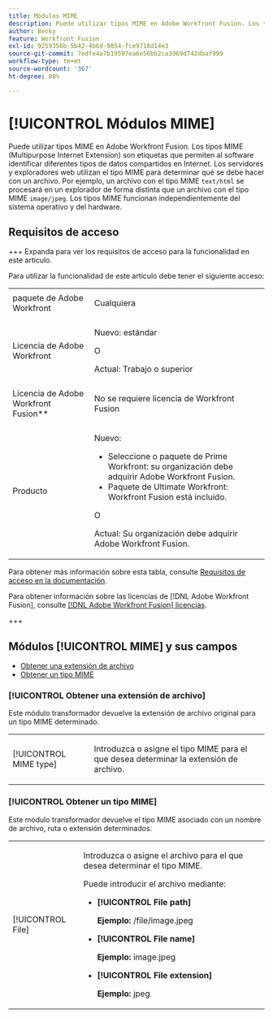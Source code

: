 ```yaml
---
title: Módulos MIME
description: Puede utilizar tipos MIME en Adobe Workfront Fusion. Los tipos MIME (Multipurpose Internet Extension) son etiquetas que permiten al software identificar diferentes tipos de datos compartidos en Internet. Los servidores y exploradores web utilizan el tipo MIME para determinar qué se debe hacer con un archivo. Por ejemplo, un archivo con el tipo MIME text/html se procesará en un explorador de forma distinta que un archivo con el tipo MIME image/jpeg. Los tipos MIME funcionan independientemente del sistema operativo y del hardware.
author: Becky
feature: Workfront Fusion
exl-id: 9259356b-5b42-4b6d-9854-fce9718d14e3
source-git-commit: 7edfe4a7b19597ea6e56bb2ca3969d742dbaf999
workflow-type: tm+mt
source-wordcount: '367'
ht-degree: 80%

---
```


# [!UICONTROL Módulos MIME]

Puede utilizar tipos MIME en Adobe Workfront Fusion. Los tipos MIME (Multipurpose Internet Extension) son etiquetas que permiten al software identificar diferentes tipos de datos compartidos en Internet. Los servidores y exploradores web utilizan el tipo MIME para determinar qué se debe hacer con un archivo. Por ejemplo, un archivo con el tipo MIME `text/html` se procesará en un explorador de forma distinta que un archivo con el tipo MIME `image/jpeg`. Los tipos MIME funcionan independientemente del sistema operativo y del hardware.

## Requisitos de acceso

+++ Expanda para ver los requisitos de acceso para la funcionalidad en este artículo.

Para utilizar la funcionalidad de este artículo debe tener el siguiente acceso:

<table style="table-layout:auto">
 <col> 
 <col> 
 <tbody> 
  <tr> 
   <td role="rowheader">paquete de Adobe Workfront</td> 
   <td> <p>Cualquiera</p> </td> 
  </tr> 
  <tr data-mc-conditions=""> 
   <td role="rowheader">Licencia de Adobe Workfront</td> 
   <td> <p>Nuevo: estándar</p><p>O</p><p>Actual: Trabajo o superior</p> </td> 
  </tr> 
  <tr> 
   <td role="rowheader">Licencia de Adobe Workfront Fusion**</td> 
   <td>
   <p>No se requiere licencia de Workfront Fusion</p>
   </td> 
  </tr> 
  <tr> 
   <td role="rowheader">Producto</td> 
   <td>
   <p>Nuevo:</p> <ul><li>Seleccione o paquete de Prime Workfront: su organización debe adquirir Adobe Workfront Fusion.</li><li>Paquete de Ultimate Workfront: Workfront Fusion está incluido.</li></ul>
   <p>O</p>
   <p>Actual: Su organización debe adquirir Adobe Workfront Fusion.</p>
   </td> 
  </tr>
 </tbody> 
</table>

Para obtener más información sobre esta tabla, consulte [Requisitos de acceso en la documentación](/help/workfront-fusion/references/licenses-and-roles/access-level-requirements-in-documentation.md).

Para obtener información sobre las licencias de [!DNL Adobe Workfront Fusion], consulte [[!DNL Adobe Workfront Fusion] licencias](/help/workfront-fusion/set-up-and-manage-workfront-fusion/licensing-operations-overview/license-automation-vs-integration.md).

+++

## Módulos [!UICONTROL MIME] y sus campos

* [Obtener una extensión de archivo](#get-a-file-extension)
* [Obtener un tipo MIME](#get-a-mime-type)

### [!UICONTROL Obtener una extensión de archivo]

Este módulo transformador devuelve la extensión de archivo original para un tipo MIME determinado.

<table style="table-layout:auto"> 
 <col> 
 <col> 
 <tbody> 
  <tr> 
   <td role="rowheader">[!UICONTROL MIME type]</td> 
   <td> <p>Introduzca o asigne el tipo MIME para el que desea determinar la extensión de archivo. </p> </td> 
  </tr> 
 </tbody> 
</table>

### [!UICONTROL Obtener un tipo MIME]

Este módulo transformador devuelve el tipo MIME asociado con un nombre de archivo, ruta o extensión determinados.

<table style="table-layout:auto"> 
 <col> 
 <col> 
 <tbody> 
  <tr> 
   <td role="rowheader">[!UICONTROL File]</td> 
   <td> <p>Introduzca o asigne el archivo para el que desea determinar el tipo MIME. </p> <p>Puede introducir el archivo mediante:</p> 
    <ul> 
     <li> <p><strong>[!UICONTROL File path]</strong> </p> <p class="example" data-mc-autonum="<b>Example: </b>"><span class="autonumber"><span><b>Ejemplo: </b></span></span>/file/image.jpeg</p> </li> 
     <li><strong>[!UICONTROL File name]</strong>  <p class="example" data-mc-autonum="<b>Example: </b>"><span class="autonumber"><span><b>Ejemplo: </b></span></span>image.jpeg</p> </li> 
     <li><strong>[!UICONTROL File extension]</strong>  <p class="example" data-mc-autonum="<b>Example: </b>"><span class="autonumber"><span><b>Ejemplo: </b></span></span>jpeg</p> </li> 
    </ul> </td> 
  </tr> 
 </tbody> 
</table>
